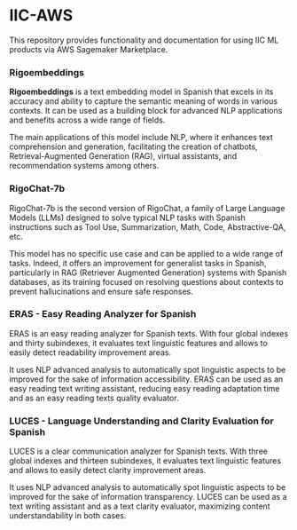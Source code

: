 # IIC-AWS
This repository provides functionality and documentation for using IIC ML products via AWS Sagemaker Marketplace.

### Rigoembeddings

**Rigoembeddings** is a text embedding model in Spanish that excels in its accuracy and ability to capture the semantic meaning of words in various contexts. It can be used as a building block for advanced NLP applications and benefits across a wide range of fields. 

The main applications of this model include NLP, where it enhances text comprehension and generation, facilitating the creation of chatbots, Retrieval-Augmented Generation (RAG), virtual assistants, and recommendation systems among others. 

### RigoChat-7b

RigoChat-7b is the second version of RigoChat, a family of Large Language Models (LLMs) designed to solve typical NLP tasks with Spanish instructions such as Tool Use, Summarization, Math, Code, Abstractive-QA, etc.

This model has no specific use case and can be applied to a wide range of tasks. Indeed, it offers an improvement for generalist tasks in Spanish, particularly in RAG (Retriever Augmented Generation) systems with Spanish databases, as its training focused on resolving questions about contexts to prevent hallucinations and ensure safe responses.

### ERAS - Easy Reading Analyzer for Spanish 

ERAS is an easy reading analyzer for Spanish texts. With four global indexes and thirty subindexes, it evaluates text linguistic features and allows to easily detect readability improvement areas. 

It uses NLP advanced analysis to automatically spot linguistic aspects to be improved for the sake of information accessibility. ERAS can be used as an easy reading text writing assistant, reducing easy reading adaptation time and as an easy reading texts quality evaluator.

### LUCES - Language Understanding and Clarity Evaluation for Spanish

LUCES is a clear communication analyzer for Spanish texts. With three global indexes and thirteen subindexes, it evaluates text linguistic features and allows to easily detect clarity improvement areas. 

It uses NLP advanced analysis to automatically spot linguistic aspects to be improved for the sake of information transparency. LUCES can be used as a text writing assistant and as a text clarity evaluator, maximizing content understandability in both cases. 
